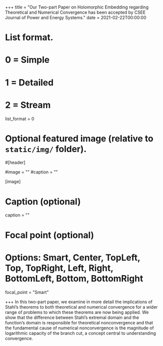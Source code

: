 +++
title = "Our Two-part Paper on Holomorphic Embedding regarding Theoretical and Numerical Convergence has been accepted by CSEE Journal of Power and Energy Systems."
date = 2021-02-22T00:00:00

# List format.
#   0 = Simple
#   1 = Detailed
#   2 = Stream
list_format = 0

# Optional featured image (relative to `static/img/` folder).
#[header]

#image = ""
#caption = ""

[image]
  # Caption (optional)
  caption = ""
  
  # Focal point (optional)
  # Options: Smart, Center, TopLeft, Top, TopRight, Left, Right, BottomLeft, Bottom, BottomRight
  focal_point = "Smart"

+++
In this two-part paper, we examine in more detail the implications of Stahl’s theorems to both theoretical and numerical convergence for a wider range of problems to which these theorems are now being applied. We show that the difference between Stahl’s extremal domain and the function’s domain is responsible for theoretical nonconvergence and that the fundamental cause of numerical nonconvergence is the magnitude of logarithmic capacity of the branch cut, a concept central to understanding convergence.
